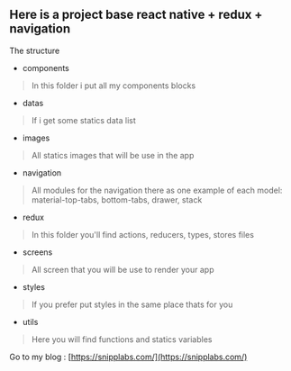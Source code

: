 **Here is a project base react native + redux + navigation**
-
The structure 

 - components

> In this folder i put all my components blocks

 - datas

> If i get some statics data list 

 - images

> All statics images that will be use in the app

 - navigation

> All modules for the navigation there as one example of each model: material-top-tabs, bottom-tabs, drawer, stack

 - redux

> In this folder you'll find actions, reducers, types, stores files

 - screens

> All screen that you will be use to render your app

 - styles

> If you prefer put styles in the same place thats for you

 - utils

> Here you will find functions and statics variables


Go to my blog : [https://snipplabs.com/](https://snipplabs.com/)
